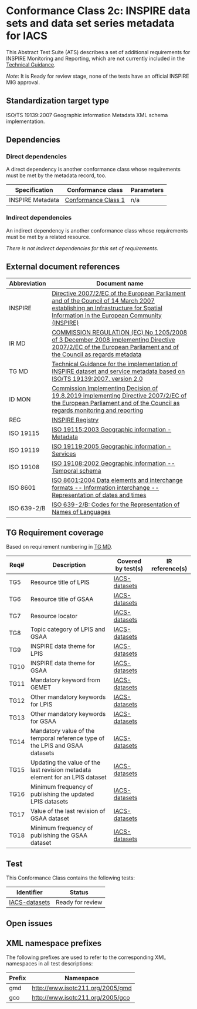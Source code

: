 # Conformance Class 2c: INSPIRE data sets and data set series metadata for IACS

This Abstract Test Suite (ATS) describes a set of additional requirements for INSPIRE Monitoring and Reporting, which are not currently included in the [Technical Guidance](#ref_TG_MD).

*Note*: It is Ready for review stage, none of the tests have an official INSPIRE MIG approval.

## Standardization target type

ISO/TS 19139:2007 Geographic information Metadata XML schema implementation.

## Dependencies

### Direct dependencies

A direct dependency is another conformance class whose requirements must be met by the metadata record, too.

| Specification | Conformance class | Parameters | 
| ------------- | ----------------- | ---------- |
| INSPIRE Metadata | [Conformance Class 1](../datasets-and-series/README.md) | n/a |

### Indirect dependencies

An indirect dependency is another conformance class whose requirements must be met by a related resource.

 *There is not indirect dependencies for this set of requirements.*
 
## External document references


| Abbreviation | Document name                       |
| ------------ | ----------------------------------- |
| INSPIRE <a name="ref_INSPIRE"></a> | [Directive 2007/2/EC of the European Parliament and of the Council of 14 March 2007 establishing an Infrastructure for Spatial Information in the European Community (INSPIRE)](http://eur-lex.europa.eu/legal-content/EN/TXT/PDF/?uri=CELEX:32007L0002&from=EN)
| IR MD <a name="ref_IR_MD"></a> | [COMMISSION REGULATION (EC) No 1205/2008 of 3 December 2008 implementing Directive 2007/2/EC of the European Parliament and of the Council as regards metadata](http://eur-lex.europa.eu/LexUriServ/LexUriServ.do?uri=OJ:L:2008:326:0012:0030:EN:PDF)
| TG MD <a name="ref_TG_MD"></a> | [Technical Guidance for the implementation of INSPIRE dataset and service metadata based on ISO/TS 19139:2007, version 2.0](https://inspire.ec.europa.eu/sites/default/files/documents/metadata/inspire-tg-metadata-iso19139-2.0.1.pdf)
| ID MON <a name="ref_ID_MON"></a> | [Commission Implementing Decision of 19.8.2019 implementing Directive 2007/2/EC of the European Parliament and of the Council as regards monitoring and reporting](https://eur-lex.europa.eu/legal-content/EN/TXT/PDF/?uri=CELEX:32019D1372&from=EN)
| REG <a name="ref_REG"></a> | [INSPIRE Registry](http://inspire.ec.europa.eu/registry/)
| ISO 19115 <a name="ref_ISO_19115"></a> | [ISO 19115:2003 Geographic information - Metadata](http://www.iso.org/iso/catalogue_detail.htm?csnumber=26020)
| ISO 19119 <a name="ref_ISO_19119"></a> | [ISO 19119:2005 Geographic information - Services](http://www.iso.org/iso/catalogue_detail.htm?csnumber=39890)
| ISO 19108 <a name="ref_ISO_19108"></a> | [ISO 19108:2002 Geographic information -- Temporal schema](http://www.iso.org/iso/catalogue_detail.htm?csnumber=26013)
| ISO 8601 <a name="ref_ISO_8601"></a> | [ISO 8601:2004 Data elements and interchange formats -- Information interchange -- Representation of dates and times](http://www.iso.org/iso/catalogue_detail?csnumber=40874)
| ISO 639-2/B  <a name="ref_ISO_639_2"></a> | [ISO 639-2/B: Codes for the Representation of Names of Languages](http://www.loc.gov/standards/iso639-2/)


## TG Requirement coverage

Based on requirement numbering in [TG MD](#ref_TG_MD).

| Req#   | Description                          | Covered by test(s)                 | IR reference(s)                  |
| ------ | ------------------------------------ | ---------------------------------- | -------------------------------- |
| TG5      | Resource title of LPIS | [IACS-datasets](./IACS-datasets.md) |
| TG6      | Resource title of GSAA | [IACS-datasets](./IACS-datasets.md) |
| TG7      | Resource locator | [IACS-datasets](./IACS-datasets.md) |
| TG8      | Topic category of LPIS and GSAA | [IACS-datasets](./IACS-datasets.md) |
| TG9      | INSPIRE data theme for LPIS | [IACS-datasets](./IACS-datasets.md) |
| TG10      | INSPIRE data theme for GSAA | [IACS-datasets](./IACS-datasets.md) |
| TG11      | Mandatory keyword from GEMET | [IACS-datasets](./IACS-datasets.md) |
| TG12      | Other mandatory keywords for LPIS | [IACS-datasets](./IACS-datasets.md) |
| TG13      | Other mandatory keywords for GSAA | [IACS-datasets](./IACS-datasets.md) |
| TG14      | Mandatory value of the temporal reference type of the LPIS and GSAA datasets | [IACS-datasets](./IACS-datasets.md) |
| TG15      | Updating the value of the last revision metadata element for an LPIS dataset | [IACS-datasets](./IACS-datasets.md) |
| TG16      | Minimum frequency of publishing the updated LPIS datasets | [IACS-datasets](./IACS-datasets.md) |
| TG17      | Value of the last revision of GSAA dataset | [IACS-datasets](./IACS-datasets.md) |
| TG18      | Minimum frequency of publishing the GSAA dataset | [IACS-datasets](./IACS-datasets.md) |

## Test

This Conformance Class contains the following tests:

| Identifier                                                        | Status   |
| ----------------------------------------------------------------- | -------- |
| [IACS-datasets](./IACS-datasets.md) | Ready for review  |

## Open issues


## XML namespace prefixes <a name="namespaces"></a>

The following prefixes are used to refer to the corresponding XML namespaces in all test descriptions:

Prefix     | Namespace
---------- | -------------------------------------------------
gmd        | http://www.isotc211.org/2005/gmd
gco        | http://www.isotc211.org/2005/gco
